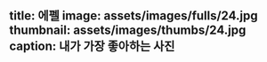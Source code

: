 title: 에펠
image: assets/images/fulls/24.jpg
thumbnail: assets/images/thumbs/24.jpg
caption: 내가 가장 좋아하는 사진
---
